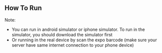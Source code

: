 ## How To Run

Note:

- You can run in android simulator or iphone simulator. To run in the simulator, you should download the simulator first
- Or running in the real device by scan the expo barcode (make sure your server have same internet connection to your phone device)
